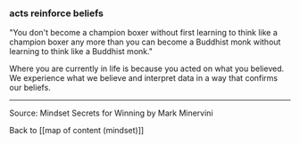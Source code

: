 ### acts reinforce beliefs

"You don't become a champion boxer without first learning to think like a champion boxer any more than you can become a Buddhist monk without learning to think like a Buddhist monk."

Where you are currently in life is because you acted on what you believed. We experience what we believe and interpret data in a way that confirms our beliefs. 

---

Source: Mindset Secrets for Winning by Mark Minervini

Back to [[map of content (mindset)]]

